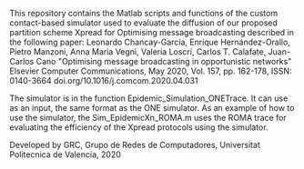 This repository contains the Matlab scripts and functions of the custom contact-based simulator used to evaluate the diffusion of our proposed  partition scheme Xpread for Optimising message broadcasting described in the following paper: 
Leonardo Chancay-García, Enrique Hernández-Orallo, Pietro Manzoni, Anna Maria Vegni, Valeria Loscrí, Carlos T. Calafate, Juan-Carlos Cano 
"Optimising message broadcasting in opportunistic networks" Elsevier Computer Communications, May 2020, Vol. 157, pp. 162-178, 
ISSN: 0140-3664 doi.org/10.1016/j.comcom.2020.04.031

The simulator is in the function Epidemic_Simulation_ONETrace. It can use as an input, the same format as the ONE simulator.
As an example of how to use the simulator, the Sim_EpidemicXn_ROMA.m uses the ROMA  trace for evaluating the efficiency of the Xpread protocols using the simulator.

Developed by GRC, Grupo de Redes de Computadores, Universitat Politecnica de Valencia, 2020
